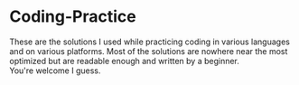 # Coding-Practice
These are the solutions I used while practicing coding in various languages and on various platforms.
Most of the solutions are nowhere near the most optimized but are readable enough and written by a beginner.<br/>
You're welcome I guess.
